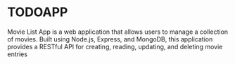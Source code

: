 # TODOAPP
Movie List App is a web application that allows users to manage a collection of movies. Built using Node.js, Express, and MongoDB, this application provides a RESTful API for creating, reading, updating, and deleting movie entries
